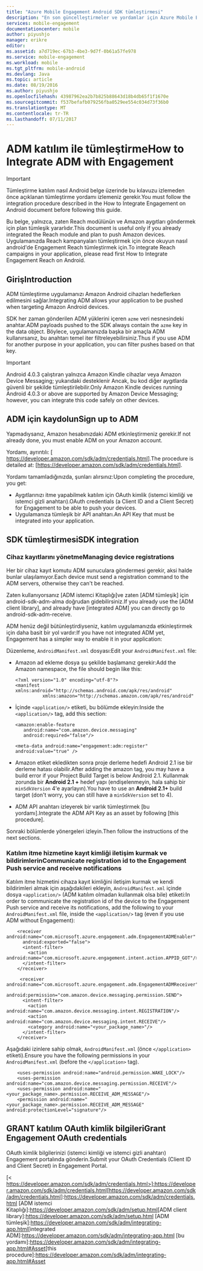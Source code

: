 ```yaml
---
title: "Azure Mobile Engagement Android SDK tümleştirmesi"
description: "En son güncelleştirmeler ve yordamlar için Azure Mobile Engagement Android SDK"
services: mobile-engagement
documentationcenter: mobile
author: piyushjo
manager: erikre
editor: 
ms.assetid: a7d719ec-67b3-4be3-9d7f-0b61a57fe978
ms.service: mobile-engagement
ms.workload: mobile
ms.tgt_pltfrm: mobile-android
ms.devlang: Java
ms.topic: article
ms.date: 08/19/2016
ms.author: piyushjo
ms.openlocfilehash: 43987962ea2b7b825b88643d18b4db65f1f1670e
ms.sourcegitcommit: f537befafb079256fba0529ee554c034d73f36b0
ms.translationtype: MT
ms.contentlocale: tr-TR
ms.lasthandoff: 07/11/2017
---
```

# <a name="how-to-integrate-adm-with-engagement"></a><span data-ttu-id="0435e-103">ADM katılım ile tümleştirme</span><span class="sxs-lookup"><span data-stu-id="0435e-103">How to Integrate ADM with Engagement</span></span>
> [!IMPORTANT]
> <span data-ttu-id="0435e-104">Tümleştirme katılım nasıl Android belge üzerinde bu kılavuzu izlemeden önce açıklanan tümleştirme yordamı izlemeniz gerekir.</span><span class="sxs-lookup"><span data-stu-id="0435e-104">You must follow the integration procedure described in the How to Integrate Engagement on Android document before following this guide.</span></span>
> 
> <span data-ttu-id="0435e-105">Bu belge, yalnızca, zaten Reach modülünün ve Amazon aygıtları göndermek için plan tümleşik yararlıdır.</span><span class="sxs-lookup"><span data-stu-id="0435e-105">This document is useful only if you already integrated the Reach module and plan to push Amazon devices.</span></span> <span data-ttu-id="0435e-106">Uygulamanızda Reach kampanyaları tümleştirmek için önce okuyun nasıl android'de Engagement Reach tümleştirmek için.</span><span class="sxs-lookup"><span data-stu-id="0435e-106">To integrate Reach campaigns in your application, please read first How to Integrate Engagement Reach on Android.</span></span>
> 
> 

## <a name="introduction"></a><span data-ttu-id="0435e-107">Giriş</span><span class="sxs-lookup"><span data-stu-id="0435e-107">Introduction</span></span>
<span data-ttu-id="0435e-108">ADM tümleştirme uygulamanızı Amazon Android cihazları hedeflerken edilmesini sağlar.</span><span class="sxs-lookup"><span data-stu-id="0435e-108">Integrating ADM allows your application to be pushed when targeting Amazon Android devices.</span></span>

<span data-ttu-id="0435e-109">SDK her zaman gönderilen ADM yüklerini içeren `azme` veri nesnesindeki anahtar.</span><span class="sxs-lookup"><span data-stu-id="0435e-109">ADM payloads pushed to the SDK always contain the `azme` key in the data object.</span></span> <span data-ttu-id="0435e-110">Böylece, uygulamanızda başka bir amaçla ADM kullanırsanız, bu anahtarı temel iter filtreleyebilirsiniz.</span><span class="sxs-lookup"><span data-stu-id="0435e-110">Thus if you use ADM for another purpose in your application, you can filter pushes based on that key.</span></span>

> [!IMPORTANT]
> <span data-ttu-id="0435e-111">Android 4.0.3 çalıştıran yalnızca Amazon Kindle cihazlar veya Amazon Device Messaging; yukarıdaki desteklenir Ancak, bu kod diğer aygıtlarda güvenli bir şekilde tümleştirilebilir.</span><span class="sxs-lookup"><span data-stu-id="0435e-111">Only Amazon Kindle devices running Android 4.0.3 or above are supported by Amazon Device Messaging; however, you can integrate this code safely on other devices.</span></span>
> 
> 

## <a name="sign-up-to-adm"></a><span data-ttu-id="0435e-112">ADM için kaydolun</span><span class="sxs-lookup"><span data-stu-id="0435e-112">Sign up to ADM</span></span>
<span data-ttu-id="0435e-113">Yapmadıysanız, Amazon hesabınızdaki ADM etkinleştirmeniz gerekir.</span><span class="sxs-lookup"><span data-stu-id="0435e-113">If not already done, you must enable ADM on your Amazon account.</span></span>

<span data-ttu-id="0435e-114">Yordamı, ayrıntılı: [ <https://developer.amazon.com/sdk/adm/credentials.html>].</span><span class="sxs-lookup"><span data-stu-id="0435e-114">The procedure is detailed at: [<https://developer.amazon.com/sdk/adm/credentials.html>].</span></span>

<span data-ttu-id="0435e-115">Yordamı tamamladığınızda, şunları alırsınız:</span><span class="sxs-lookup"><span data-stu-id="0435e-115">Upon completing the procedure, you get:</span></span>

* <span data-ttu-id="0435e-116">Aygıtlarınızı itme yapabilmek katılım için OAuth kimlik (istemci kimliği ve istemci gizli anahtarı).</span><span class="sxs-lookup"><span data-stu-id="0435e-116">OAuth credentials (a Client ID and a Client Secret) for Engagement to be able to push your devices.</span></span>
* <span data-ttu-id="0435e-117">Uygulamanıza tümleşik bir API anahtarı.</span><span class="sxs-lookup"><span data-stu-id="0435e-117">An API Key that must be integrated into your application.</span></span>

## <a name="sdk-integration"></a><span data-ttu-id="0435e-118">SDK tümleştirmesi</span><span class="sxs-lookup"><span data-stu-id="0435e-118">SDK integration</span></span>
### <a name="managing-device-registrations"></a><span data-ttu-id="0435e-119">Cihaz kayıtlarını yönetme</span><span class="sxs-lookup"><span data-stu-id="0435e-119">Managing device registrations</span></span>
<span data-ttu-id="0435e-120">Her bir cihaz kayıt komutu ADM sunuculara göndermesi gerekir, aksi halde bunlar ulaşılamıyor.</span><span class="sxs-lookup"><span data-stu-id="0435e-120">Each device must send a registration command to the ADM servers, otherwise they can't be reached.</span></span>

<span data-ttu-id="0435e-121">Zaten kullanıyorsanız [ADM istemci Kitaplığı]ve zaten [ADM tümleşik] için android-sdk-adm-alma doğrudan gidebilirsiniz.</span><span class="sxs-lookup"><span data-stu-id="0435e-121">If you already use the [ADM client library], and already have [integrated ADM] you can directly go to android-sdk-adm-receive.</span></span>

<span data-ttu-id="0435e-122">ADM henüz değil bütünleştirdiyseniz, katılım uygulamanızda etkinleştirmek için daha basit bir yol vardır:</span><span class="sxs-lookup"><span data-stu-id="0435e-122">If you have not integrated ADM yet, Engagement has a simpler way to enable it in your application:</span></span>

<span data-ttu-id="0435e-123">Düzenleme, `AndroidManifest.xml` dosyası:</span><span class="sxs-lookup"><span data-stu-id="0435e-123">Edit your `AndroidManifest.xml` file:</span></span>

* <span data-ttu-id="0435e-124">Amazon ad ekleme dosya şu şekilde başlamanız gerekir:</span><span class="sxs-lookup"><span data-stu-id="0435e-124">Add the Amazon namespace, the file should begin like this:</span></span>
  
      <?xml version="1.0" encoding="utf-8"?>
      <manifest xmlns:android="http://schemas.android.com/apk/res/android"
                xmlns:amazon="http://schemas.amazon.com/apk/res/android"
* <span data-ttu-id="0435e-125">İçinde `<application/>` etiketi, bu bölümde ekleyin:</span><span class="sxs-lookup"><span data-stu-id="0435e-125">Inside the `<application/>` tag, add this section:</span></span>
  
      <amazon:enable-feature
         android:name="com.amazon.device.messaging"
         android:required="false"/>
  
      <meta-data android:name="engagement:adm:register" android:value="true" />
* <span data-ttu-id="0435e-126">Amazon etiket ekledikten sonra proje derleme hedefi Android 2.1 ise bir derleme hatası olabilir.</span><span class="sxs-lookup"><span data-stu-id="0435e-126">After adding the amazon tag, you may have a build error if your Project Build Target is below Android 2.1.</span></span> <span data-ttu-id="0435e-127">Kullanmak zorunda bir **Android 2.1 +** hedef yapı (endişelenmeyin, hala sahip bir `minSdkVersion` 4'e ayarlayın).</span><span class="sxs-lookup"><span data-stu-id="0435e-127">You have to use an **Android 2.1+** build target (don't worry, you can still have a `minSdkVersion` set to 4).</span></span>
* <span data-ttu-id="0435e-128">ADM API anahtarı izleyerek bir varlık tümleştirmek [bu yordamı].</span><span class="sxs-lookup"><span data-stu-id="0435e-128">Integrate the ADM API Key as an asset by following [this procedure].</span></span>

<span data-ttu-id="0435e-129">Sonraki bölümlerde yönergeleri izleyin.</span><span class="sxs-lookup"><span data-stu-id="0435e-129">Then follow the instructions of the next sections.</span></span>

### <a name="communicate-registration-id-to-the-engagement-push-service-and-receive-notifications"></a><span data-ttu-id="0435e-130">Katılım itme hizmetine kayıt kimliği iletişim kurmak ve bildirimlerin</span><span class="sxs-lookup"><span data-stu-id="0435e-130">Communicate registration id to the Engagement Push service and receive notifications</span></span>
<span data-ttu-id="0435e-131">Katılım itme hizmetini cihaza kayıt kimliğini iletişim kurmak ve kendi bildirimleri almak için aşağıdakileri ekleyin, `AndroidManifest.xml` içinde dosya `<application/>` (ADM katılım olmadan kullanmak olsa bile) etiketi:</span><span class="sxs-lookup"><span data-stu-id="0435e-131">In order to communicate the registration id of the device to the Engagement Push service and receive its notifications, add the following to your `AndroidManifest.xml` file, inside the `<application/>` tag (even if you use ADM without Engagement):</span></span>

        <receiver android:name="com.microsoft.azure.engagement.adm.EngagementADMEnabler"
          android:exported="false">
          <intent-filter>
            <action android:name="com.microsoft.azure.engagement.intent.action.APPID_GOT"/>
          </intent-filter>
        </receiver>

         <receiver android:name="com.microsoft.azure.engagement.adm.EngagementADMReceiver"
           android:permission="com.amazon.device.messaging.permission.SEND">
          <intent-filter>
            <action android:name="com.amazon.device.messaging.intent.REGISTRATION"/>
            <action android:name="com.amazon.device.messaging.intent.RECEIVE"/>
            <category android:name="<your_package_name>"/>
          </intent-filter>
        </receiver>   

<span data-ttu-id="0435e-132">Aşağıdaki izinlere sahip olmak, `AndroidManifest.xml` (önce `</application>` etiketi).</span><span class="sxs-lookup"><span data-stu-id="0435e-132">Ensure you have the following permissions in your `AndroidManifest.xml` (before the `</application>` tag).</span></span>

        <uses-permission android:name="android.permission.WAKE_LOCK"/>
        <uses-permission android:name="com.amazon.device.messaging.permission.RECEIVE"/>
        <uses-permission android:name="<your_package_name>.permission.RECEIVE_ADM_MESSAGE"/>
        <permission android:name="<your_package_name>.permission.RECEIVE_ADM_MESSAGE" android:protectionLevel="signature"/>

## <a name="grant-engagement-oauth-credentials"></a><span data-ttu-id="0435e-133">GRANT katılım OAuth kimlik bilgileri</span><span class="sxs-lookup"><span data-stu-id="0435e-133">Grant Engagement OAuth credentials</span></span>
<span data-ttu-id="0435e-134">OAuth kimlik bilgilerinizi (istemci kimliği ve istemci gizli anahtarı) Engagement portalında gönderin.</span><span class="sxs-lookup"><span data-stu-id="0435e-134">Submit your OAuth Credentials (Client ID and Client Secret) in Engagement Portal.</span></span>

<span data-ttu-id="0435e-135">[< https://developer.amazon.com/sdk/adm/credentials.html>]:https://developer.amazon.com/sdk/adm/credentials.html</span><span class="sxs-lookup"><span data-stu-id="0435e-135">[<https://developer.amazon.com/sdk/adm/credentials.html>]:https://developer.amazon.com/sdk/adm/credentials.html</span></span>
<span data-ttu-id="0435e-136">[ADM istemci Kitaplığı]:https://developer.amazon.com/sdk/adm/setup.html</span><span class="sxs-lookup"><span data-stu-id="0435e-136">[ADM client library]:https://developer.amazon.com/sdk/adm/setup.html</span></span>
<span data-ttu-id="0435e-137">[ADM tümleşik]:https://developer.amazon.com/sdk/adm/integrating-app.html</span><span class="sxs-lookup"><span data-stu-id="0435e-137">[integrated ADM]:https://developer.amazon.com/sdk/adm/integrating-app.html</span></span>
<span data-ttu-id="0435e-138">[bu yordamı]:https://developer.amazon.com/sdk/adm/integrating-app.html#Asset</span><span class="sxs-lookup"><span data-stu-id="0435e-138">[this procedure]:https://developer.amazon.com/sdk/adm/integrating-app.html#Asset</span></span>
